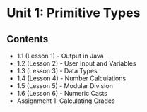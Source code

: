 # Unit 1: Primitive Types

## Contents
- 1.1 (Lesson 1) - Output in Java
- 1.2 (Lesson 2) - User Input and Variables
- 1.3 (Lesson 3) - Data Types
- 1.4 (Lesson 4) - Number Calculations
- 1.5 (Lesson 5) - Modular Division
- 1.6 (Lesson 6) - Numeric Casts
- Assignment 1: Calculating Grades